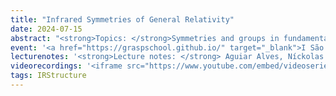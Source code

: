 ```yaml
---
title: "Infrared Symmetries of General Relativity"
date: 2024-07-15
abstract: "<strong>Topics: </strong>Symmetries and groups in fundamental physics. Lorentz and Poincaré groups. Maps between manifolds and diffeomorphisms. Lie derivative. Conformal infinity in Minkowski spacetime. Asymptotically flat spacetimes. Carrollian structure of conformal infinity. Symmetries of conformal infinity and the BMS group. Applications."
event: '<a href="https://graspschool.github.io/" target="_blank">I São Paulo School on Gravitational Physics</a>'
lecturenotes: '<strong>Lecture notes: </strong> Aguiar Alves, Níckolas de. 2025. “Lectures on the Bondi–Metzner–Sachs group and related topics in infrared physics.” arXiv: <a href="https://arxiv.org/abs/2504.12521" target="_blank">2504.12521 [gr-qc]</a>.'
videorecordings: '<iframe src="https://www.youtube.com/embed/videoseries?si=q_gZclYINu6jd-HX&list=PLFbVsjW_Z3X7D8P0jEueiWgLdm073sXc9" title="YouTube video player" frameborder="0" allow="accelerometer; autoplay; clipboard-write; encrypted-media; gyroscope; picture-in-picture; web-share" referrerpolicy="strict-origin-when-cross-origin" allowfullscreen></iframe>'
tags: IRStructure
---
```

